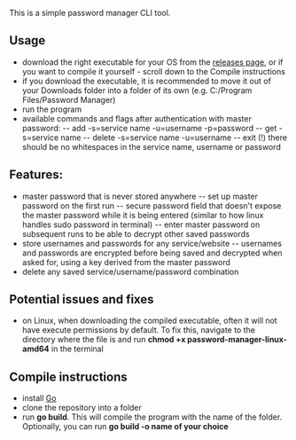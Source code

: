 This is a simple password manager CLI tool.


## Usage
- download the right executable for your OS from the [releases page](https://github.com/ryurukov2/go-password-manager/releases/latest), or if you want to compile it yourself - scroll down to the Compile instructions
- if you download the executable, it is recommended to move it out of your Downloads folder into a folder of its own (e.g. C:/Program Files/Password Manager)
- run the program
- available commands and flags after authentication with master password:
    -- add -s=service name -u=username -p=password
    -- get -s=service name
    -- delete -s=service name -u=username
    -- exit
    (!) there should be no whitespaces in the service name, username or password


## Features:
- master password that is never stored anywhere
    -- set up master password on the first run
    -- secure password field that doesn't expose the master password while it is being entered (similar to how linux handles sudo password in terminal)
    -- enter master password on subsequent runs to be able to decrypt other saved passwords
- store usernames and passwords for any service/website
    -- usernames and passwords are encrypted before being saved and decrypted when asked for, using a key derived from the master password
- delete any saved service/username/password combination

## Potential issues and fixes

- on Linux, when downloading the compiled executable, often it will not have execute permissions by default. To fix this, navigate to the directory where the file is and run **chmod +x password-manager-linux-amd64** in the terminal

## Compile instructions
- install [Go](https://go.dev/doc/install)
- clone the repository into a folder
- run **go build**. This will compile the program with the name of the folder. Optionally, you can run **go build -o name of your choice**